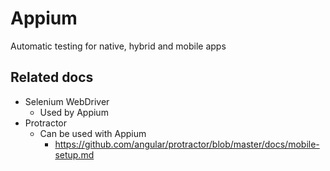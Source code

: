 Appium
======

Automatic testing for native, hybrid and mobile apps

Related docs
------------

- Selenium WebDriver
  - Used by Appium
- Protractor
  - Can be used with Appium
    - https://github.com/angular/protractor/blob/master/docs/mobile-setup.md
